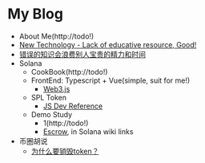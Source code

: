 # My Blog
- About Me(http://todo!)
- [New Technology - Lack of educative resource, Good!](https://github.com/jackalchenxu/jackalchenxu.github.io/issues/1)
- [错误的知识会浪费别人宝贵的精力和时间](https://github.com/jackalchenxu/jackalchenxu.github.io/issues/2)
- Solana 
  - CookBook(http://todo!)
  - FrontEnd: Typescript + Vue(simple, suit for me!)
    - [Web3.js](https://solana-labs.github.io/solana-web3.js/modules.html)
  - SPL Token
    - [JS Dev Reference](https://solana-labs.github.io/solana-program-library/token/js/modules.html)
  - Demo Study
    - 1(http://todo!)
    - [Escrow](https://paulx.dev/blog/2021/01/14/programming-on-solana-an-introduction/), in Solana wiki links
- 币圈胡说
  - [为什么要销毁token？]() 

